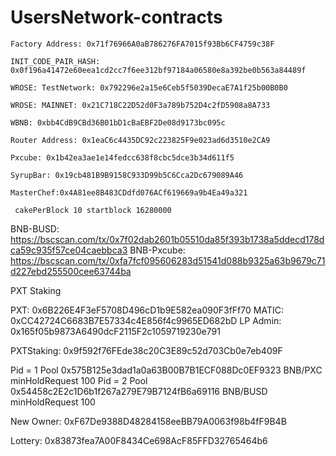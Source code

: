 # UsersNetwork-contracts

```
Factory Address: 0x71f76966A0aB786276FA7015f93Bb6CF4759c38F

INIT_CODE_PAIR_HASH: 0x0f196a41472e60eea1cd2cc7f6ee312bf97184a06580e8a392be0b563a84489f

WROSE: TestNetwork: 0x792296e2a15e6Ceb5f5039DecaE7A1f25b00B0B0

WROSE: MAINNET: 0x21C718C22D52d0F3a789b752D4c2fD5908a8A733

WBNB: 0xbb4CdB9CBd36B01bD1cBaEBF2De08d9173bc095c

Router Address: 0x1eaC6c4435DC92c223825F9e023ad6d3510e2CA9

Pxcube: 0x1b42ea3ae1e14fedcc638f8cbc5dce3b34d611f5

SyrupBar: 0x19cb481B9B9158C933D99b5C6Cca2Dc679089A46

MasterChef:0x4A81ee8B483CDdfd076ACf619669a9b4Ea49a321 
 
 cakePerBlock 10 startblock 16280000
```


BNB-BUSD:  https://bscscan.com/tx/0x7f02dab2601b05510da85f393b1738a5ddecd178dca59c935f57ce04caebbca3
BNB-Pxcube: https://bscscan.com/tx/0xfa7fcf095606283d51541d088b9325a63b9679c71d227ebd255500cee63744ba


PXT Staking

PXT: 0x6B226E4F3eF5708D496cD1b9E582ea090F3fFf70
MATIC: 0xCC42724C6683B7E57334c4E856f4c9965ED682bD
LP Admin: 0x165f05b9873A6490dcF2115F2c1059719230e791

PXTStaking: 0x9f592f76FEde38c20C3E89c52d703Cb0e7eb409F


Pid = 1  Pool 0x575B125e3dad1a0a63B00B7B1ECF088Dc0EF9323 BNB/PXC minHoldRequest 100 
Pid = 2  Pool 0x54458c2E2c1D6b1f267a279E79B7124fB6a69116 BNB/BUSD minHoldRequest 100

New Owner: 0xF67De9388D48284158eeBB79A0063f98b4fF9B4B 

Lottery: 0x83873fea7A00F8434Ce698AcF85FFD32765464b6


